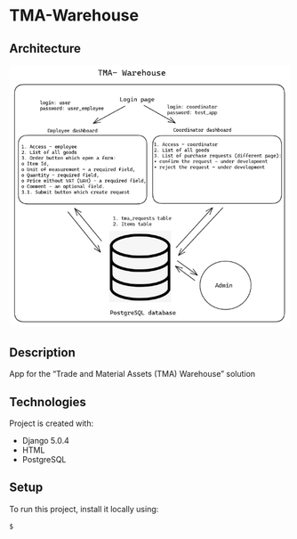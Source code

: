 # TMA-Warehouse

## Architecture

![Screenshot](TMA/media/diagram.png)

## Description
App for the “Trade and Material Assets (TMA) Warehouse” solution



## Technologies
Project is created with:
* Django 5.0.4
* HTML
* PostgreSQL

	
## Setup
To run this project, install it locally using:

```
$
```
